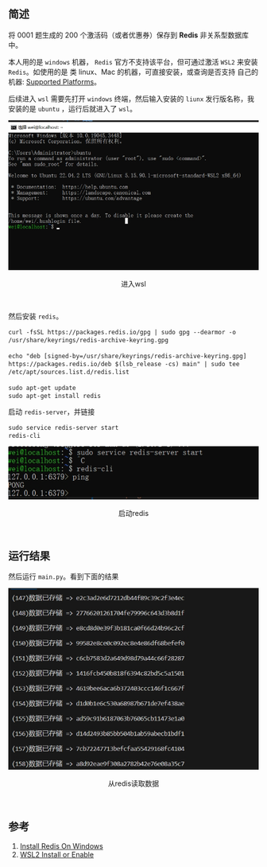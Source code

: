 <!-- @format -->

## 简述

将 0001 题生成的 200 个激活码（或者优惠券）保存到 **Redis** 非关系型数据库中。

本人用的是 `windows` 机器， `Redis` 官方不支持该平台，但可通过激活 `WSL2` 来安装 `Redis`。如使用的是 类 linux、Mac 的机器，可直接安装，或查询是否支持 自己的机器: [Supported Platforms](https://docs.redis.com/latest/rs/installing-upgrading/install/plan-deployment/supported-platforms/)。

后续进入 `wsl` 需要先打开 `windows` 终端，然后输入安装的 `liunx` 发行版名称，我安装的是 `ubuntu` ，运行后就进入了 `wsl`。

![进入wsl](./imgs/enter_wsl.png)

<p align='center'>进入wsl</p>
<br/>

然后安装 `redis`。

```shell
curl -fsSL https://packages.redis.io/gpg | sudo gpg --dearmor -o /usr/share/keyrings/redis-archive-keyring.gpg

echo "deb [signed-by=/usr/share/keyrings/redis-archive-keyring.gpg] https://packages.redis.io/deb $(lsb_release -cs) main" | sudo tee /etc/apt/sources.list.d/redis.list

sudo apt-get update
sudo apt-get install redis
```

启动 `redis-server`，并链接

```shell
sudo service redis-server start
redis-cli
```

![启动redis](./imgs/redis-cli-start.png)

<p align='center'>启动redis</p>
<br/>

## 运行结果

然后运行 `main.py`。看到下面的结果

![从redis读取数据](./imgs/redis-data-read.png)

<p align='center'>从redis读取数据</p>
<br/>

## 参考

1. [Install Redis On Windows](https://redis.io/docs/getting-started/installation/install-redis-on-windows/)
2. [WSL2 Install or Enable](https://learn.microsoft.com/zh-cn/windows/wsl/install)
